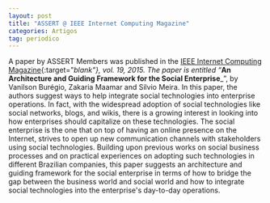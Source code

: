 ```yaml
---
layout: post
title: "ASSERT @ IEEE Internet Computing Magazine"
categories: Artigos
tag: periodico
---
```


A paper by ASSERT Members was published in the [IEEE Internet Computing Magazine](http://ieeexplore.ieee.org/xpl/RecentIssue.jsp?reload=true&punumber=4236){:target="_blank"}, vol. 19, 2015. The paper is entitled “_**An Architecture and Guiding Framework for the Social Enterprise**_”, by Vanilson Burégio, Zakaria Maamar and Silvio Meira. In this paper, the authors suggest ways to help integrate social technologies into enterprise operations. In fact, with the widespread adoption of social technologies like social networks, blogs, and wikis, there is a growing interest in looking into how enterprises should capitalize on these technologies. The social enterprise is the one that on top of having an online presence on the Internet, strives to open up new communication channels with stakeholders using social technologies. Building upon previous works on social business processes and on practical experiences on adopting such technologies in different Brazilian companies, this paper suggests an architecture and guiding framework for the social enterprise in terms of how to bridge the gap between the business world and social world and how to integrate social technologies into the enterprise's day-to-day operations.